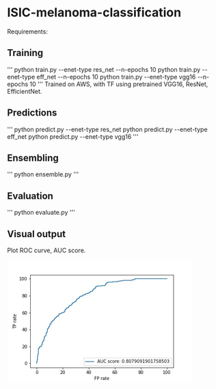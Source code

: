 # ISIC-melanoma-classification

Requirements:

## Training

'''
python train.py --enet-type res_net --n-epochs 10
python train.py --enet-type eff_net --n-epochs 10
python train.py --enet-type vgg16 --n-epochs 10
'''
Trained on AWS, with TF using pretrained VGG16, ResNet, EfficientNet.

## Predictions

'''
python predict.py --enet-type res_net 
python predict.py --enet-type eff_net
python predict.py --enet-type vgg16
'''

## Ensembling
'''
python ensemble.py
'''

## Evaluation

'''
python evaluate.py
'''

## Visual output
Plot ROC curve, AUC score.

![alt text](roc_curve.jpg)
